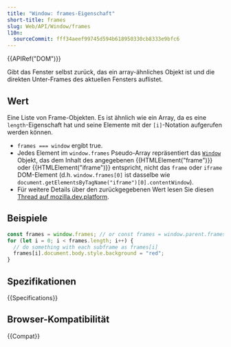 ```yaml
---
title: "Window: frames-Eigenschaft"
short-title: frames
slug: Web/API/Window/frames
l10n:
  sourceCommit: fff34aeef99745d594b618950330cb8333e9bfc6
---
```


{{APIRef("DOM")}}

Gibt das Fenster selbst zurück, das ein array-ähnliches Objekt ist und die direkten Unter-Frames des aktuellen Fensters auflistet.

## Wert

Eine Liste von Frame-Objekten. Es ist ähnlich wie ein Array, da es eine `length`-Eigenschaft hat und seine Elemente mit der `[i]`-Notation aufgerufen werden können.

- `frames === window` ergibt true.
- Jedes Element im `window.frames` Pseudo-Array repräsentiert das [`Window`](/de/docs/Web/API/Window)
  Objekt, das dem Inhalt des angegebenen {{HTMLElement("frame")}} oder {{HTMLElement("iframe")}} entspricht, nicht das `frame` oder `iframe` DOM-Element (d.h. `window.frames[0]` ist dasselbe wie `document.getElementsByTagName("iframe")[0].contentWindow`).
- Für weitere Details über den zurückgegebenen Wert lesen Sie diesen [Thread auf mozilla.dev.platform](https://groups.google.com/g/mozilla.dev.platform/c/VijG80aFnU8).

## Beispiele

```js
const frames = window.frames; // or const frames = window.parent.frames;
for (let i = 0; i < frames.length; i++) {
  // do something with each subframe as frames[i]
  frames[i].document.body.style.background = "red";
}
```

## Spezifikationen

{{Specifications}}

## Browser-Kompatibilität

{{Compat}}
